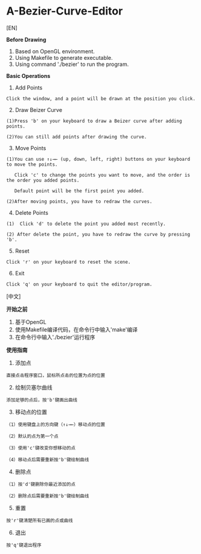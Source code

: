 # A-Bezier-Curve-Editor

[EN]

**Before Drawing**
  1. Based on OpenGL environment.
  2. Using Makefile to generate executable.
  3. Using command './bezier' to run the program.

**Basic Operations**
  1. Add Points
  
    Click the window, and a point will be drawn at the position you click.
    
  2. Draw Beizer Curve
  
    (1)Press 'b' on your keyboard to draw a Beizer curve after adding points.
    
    (2)You can still add points after drawing the curve.
    
  3. Move Points
  
    (1)You can use ↑↓→← (up, down, left, right) buttons on your keyboard to move the points.  
    
       Click 'c' to change the points you want to move, and the order is the order you added points.
       
       Default point will be the first point you added.
       
    (2)After moving points, you have to redraw the curves.
    
  4. Delete Points
  
    (1)  Click 'd' to delete the point you added most recently.
    
    (2) After delete the point, you have to redraw the curve by pressing 'b'.
    
  5. Reset
  
    Click 'r' on your keyboard to reset the scene.
    
  6. Exit
  
    Click 'q' on your keyboard to quit the editor/program.

[中文]

**开始之前**
  1. 基于OpenGL
  2. 使用Makefile编译代码，在命令行中输入'make'编译
  3. 在命令行中输入'./bezier'运行程序
  
**使用指南**
  1. 添加点
  
    直接点击程序窗口，鼠标所点击的位置为点的位置
    
  2. 绘制贝塞尔曲线
  
    添加足够的点后，按'b'键画出曲线
    
  3. 移动点的位置
  
    （1）使用键盘上的方向键（↑↓→←）移动点的位置
    
    （2）默认的点为第一个点
    
    （3）使用'c'键改变你想移动的点
    
    （4）移动点后需要重新按'b'键绘制曲线
    
  4. 删除点
  
    （1）按'd'键删除你最近添加的点
    
    （2）删除点后需要重新按'b'键绘制曲线
    
  5. 重置
  
    按'r'键清楚所有已画的点或曲线
    
  6. 退出
  
    按'q'键退出程序
    
